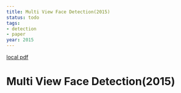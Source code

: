 ```yaml
---
title: Multi View Face Detection(2015)
status: todo
tags:
- detection
- paper
year: 2015
---
```


[local pdf](../../../pdfs/2015-Multi-view-Face-Detection.pdf)

# Multi View Face Detection(2015)
